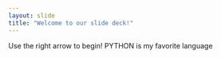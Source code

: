 ```yaml
---
layout: slide
title: "Welcome to our slide deck!"
---
```


Use the right arrow to begin!
PYTHON is my favorite language